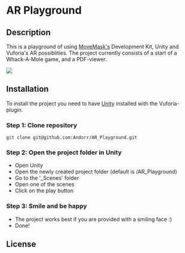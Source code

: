 # AR Playground

## Description
This is a playground of using [MoveMask's](https://www.moviemask.io/) Development Kit, Unity and Vuforia's AR possiblities.
The project currently consists of a start of a Whack-A-Mole game, and a PDF-viewer.

![](https://i.imgur.com/6WDi1Sw.jpg)

## Installation
To install the project you need to have [Unity](https://unity3d.com/) installed with the Vuforia-plugin.

### Step 1: Clone repository
```
git clone git@github.com:Andorr/AR_Playground.git
```
### Step 2: Open the project folder in Unity
* Open Unity
* Open the newly created project folder (default is /AR_Playground)
* Go to the '_Scenes' folder
* Open one of the scenes
* Click on the play button

### Step 3: Smile and be happy
* The project works best if you are provided with a smiling face :)
* Done!


## License

